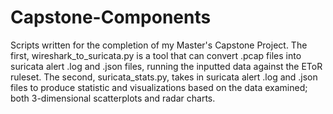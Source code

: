 # Capstone-Components
Scripts written for the completion of my Master's Capstone Project.
The first, wireshark_to_suricata.py is a tool that can convert .pcap files into suricata alert .log and .json files, running the inputted data against the EToR ruleset.
The second, suricata_stats.py, takes in suricata alert .log and .json files to produce statistic and visualizations based on the data examined; both 3-dimensional scatterplots and radar charts.
